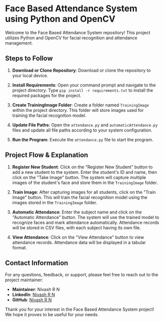 # Face Based Attendance System using Python and OpenCV

Welcome to the Face Based Attendance System repository! This project utilizes Python and OpenCV for facial recognition and attendance management.

## Steps to Follow

1. **Download or Clone Repository**: Download or clone the repository to your local device.

2. **Install Requirements**: Open your command prompt and navigate to the project directory. Type `pip install -r requirements.txt` to install the required packages for the project.

3. **Create TrainingImage Folder**: Create a folder named `TrainingImage` within the project directory. This folder will store images used for training the facial recognition model.

4. **Update File Paths**: Open the `attendance.py` and `automaticAttendance.py` files and update all file paths according to your system configuration.

5. **Run the Program**: Execute the `attendance.py` file to start the program.

## Project Flow & Explanation

1. **Register New Student**: Click on the "Register New Student" button to add a new student to the system. Enter the student's ID and name, then click on the "Take Image" button. The system will capture multiple images of the student's face and store them in the `TrainingImage` folder.

2. **Train Image**: After capturing images for all students, click on the "Train Image" button. This will train the facial recognition model using the images stored in the `TrainingImage` folder.

3. **Automatic Attendance**: Enter the subject name and click on the "Automatic Attendance" button. The system will use the trained model to recognize faces and mark attendance automatically. Attendance records will be stored in CSV files, with each subject having its own file.

4. **View Attendance**: Click on the "View Attendance" button to view attendance records. Attendance data will be displayed in a tabular format.

## Contact Information

For any questions, feedback, or support, please feel free to reach out to the project maintainer:

- **Maintainer**: Nivash R N
- **LinkedIn**: [Nivash R N](https://www.linkedin.com/in/nivash-r-n-sns/)
- **GitHub**: [Nivash R N](https://github.com/RNNivash)

Thank you for your interest in the Face Based Attendance System project! We hope it proves to be useful for your needs.
